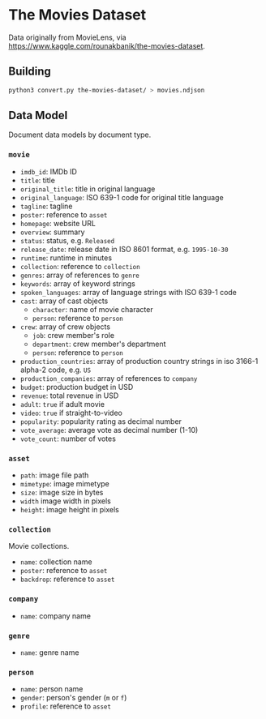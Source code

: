 # The Movies Dataset

Data originally from MovieLens, via <https://www.kaggle.com/rounakbanik/the-movies-dataset>.

## Building

```bash
python3 convert.py the-movies-dataset/ > movies.ndjson
```

## Data Model

Document data models by document type.

### `movie`

* `imdb_id`: IMDb ID
* `title`: title
* `original_title`: title in original language
* `original_language`: ISO 639-1 code for original title language
* `tagline`: tagline
* `poster`: reference to `asset`
* `homepage`: website URL
* `overview`: summary
* `status`: status, e.g. `Released`
* `release_date`: release date in ISO 8601 format, e.g. `1995-10-30`
* `runtime`: runtime in minutes
* `collection`: reference to `collection`
* `genres`: array of references to `genre`
* `keywords`: array of keyword strings
* `spoken_languages`: array of language strings with ISO 639-1 code
* `cast`: array of cast objects
  * `character`: name of movie character
  * `person`: reference to `person`
* `crew`: array of crew objects
  * `job`: crew member's role
  * `department`: crew member's department
  * `person`: reference to `person`
* `production_countries`: array of production country strings in iso 3166-1 alpha-2 code, e.g. `US`
* `production_companies`: array of references to `company`
* `budget`: production budget in USD
* `revenue`: total revenue in USD
* `adult`: `true` if adult movie
* `video`: `true` if straight-to-video
* `popularity`: popularity rating as decimal number
* `vote_average`: average vote as decimal number (1-10)
* `vote_count`: number of votes

### `asset`

* `path`: image file path
* `mimetype`: image mimetype
* `size`: image size in bytes
* `width` image width in pixels
* `height`: image height in pixels

### `collection`

Movie collections.

* `name`: collection name
* `poster`: reference to `asset`
* `backdrop`: reference to `asset`

### `company`

* `name`: company name

### `genre`

* `name`: genre name

### `person`

* `name`: person name
* `gender`: person's gender (`m` or `f`)
* `profile`: reference to `asset`
